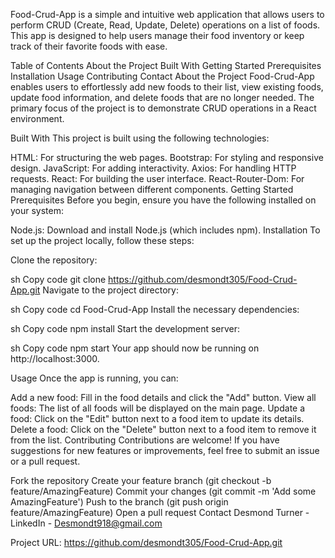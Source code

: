 Food-Crud-App is a simple and intuitive web application that allows users to perform CRUD (Create, Read, Update, Delete) operations on a list of foods. This app is designed to help users manage their food inventory or keep track of their favorite foods with ease.

Table of Contents
About the Project
Built With
Getting Started
Prerequisites
Installation
Usage
Contributing
Contact
About the Project
Food-Crud-App enables users to effortlessly add new foods to their list, view existing foods, update food information, and delete foods that are no longer needed. The primary focus of the project is to demonstrate CRUD operations in a React environment.

Built With
This project is built using the following technologies:

HTML: For structuring the web pages.
Bootstrap: For styling and responsive design.
JavaScript: For adding interactivity.
Axios: For handling HTTP requests.
React: For building the user interface.
React-Router-Dom: For managing navigation between different components.
Getting Started
Prerequisites
Before you begin, ensure you have the following installed on your system:

Node.js: Download and install Node.js (which includes npm).
Installation
To set up the project locally, follow these steps:

Clone the repository:

sh
Copy code
git clone https://github.com/desmondt305/Food-Crud-App.git
Navigate to the project directory:

sh
Copy code
cd Food-Crud-App
Install the necessary dependencies:

sh
Copy code
npm install
Start the development server:

sh
Copy code
npm start
Your app should now be running on http://localhost:3000.

Usage
Once the app is running, you can:

Add a new food: Fill in the food details and click the "Add" button.
View all foods: The list of all foods will be displayed on the main page.
Update a food: Click on the "Edit" button next to a food item to update its details.
Delete a food: Click on the "Delete" button next to a food item to remove it from the list.
Contributing
Contributions are welcome! If you have suggestions for new features or improvements, feel free to submit an issue or a pull request.

Fork the repository
Create your feature branch (git checkout -b feature/AmazingFeature)
Commit your changes (git commit -m 'Add some AmazingFeature')
Push to the branch (git push origin feature/AmazingFeature)
Open a pull request
Contact
Desmond Turner - LinkedIn - Desmondt918@gmail.com

Project URL: https://github.com/desmondt305/Food-Crud-App.git
